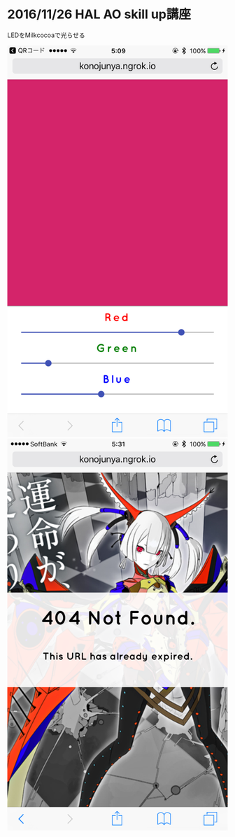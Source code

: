 # 2016/11/26 HAL AO skill up講座

LEDをMilkcocoaで光らせる

![top](https://raw.githubusercontent.com/konojunya/images/master/top.PNG)
![notfound](https://raw.githubusercontent.com/konojunya/images/master/notfound.PNG)

